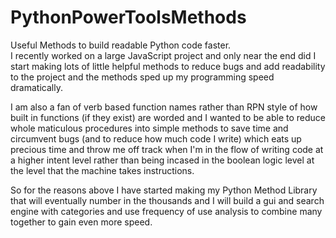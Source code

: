 # PythonPowerToolsMethods
Useful Methods to build readable Python code faster.<br>
I recently worked on a large JavaScript project and only near the end did I start
making lots of little helpful methods to reduce bugs and add readability to the project
and the methods sped up my programming speed dramatically.

I am also a fan of verb based function names rather than RPN style of how built in functions
(if they exist) are worded and I wanted to be able to reduce whole maticulous procedures into simple methods to save
time and circumvent bugs (and to reduce how much code I write) which eats up precious time and throw me off track
when I'm in the flow of writing code at a higher intent level rather than being incased in the boolean logic level
at the level that the machine takes instructions. 

So for the reasons above I have started making my Python Method Library that will eventually
number in the thousands and I will build a gui and search engine with categories and use
frequency of use analysis to combine many together to gain even more speed.
